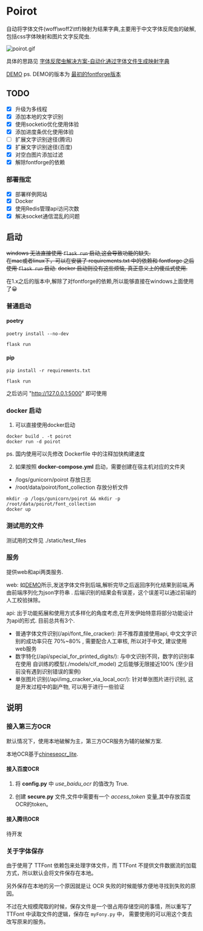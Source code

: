 # Poirot

自动将字体文件(woff\woff2\ttf)映射为结果字典,主要用于中文字体反爬虫的破解,包括css字体映射和图片文字反爬虫.

![poirot.gif](https://i.loli.net/2020/12/15/sNuACxmwVZL9Phb.gif)

具体的思路见 [字体反爬虫解决方案-自动化通过字体文件生成映射字典](https://blog.harumonia.moe/font-antispider-cracker/)

[DEMO](http://39.108.229.166:8000/)
ps. DEMO的版本为 [最初的fontforge版本](https://github.com/zxjlm/Poirot/releases/tag/0.1.0)

## TODO

- [x] 升级为多线程
- [x] 添加本地的文字识别
- [x] 使用socketio优化使用体验
- [x] 添加进度条优化使用体验
- [ ] 扩展文字识别途径(腾讯)
- [x] 扩展文字识别途径(百度)
- [x] 对空白图片添加过滤
- [x] 解除fontforge的依赖

### 部署指定

- [x] 部署样例网站
- [x] Docker
- [x] 使用Redis管理api访问次数
- [x] 解决socket通信混乱的问题

## 启动

~~windows 无法直接使用 `flask run` 启动,这会导致功能的缺失.~~  
~~在mac或者linux下，可以在安装了 requirements.txt 中的依赖和 fontforge 之后使用 `flask run` 启动.~~
~~docker 启动则没有这些烦恼, 真正意义上的傻瓜式使用.~~

在1.x之后的版本中,解除了对fontforge的依赖,所以能够直接在windows上面使用了😀

### 普通启动

#### poetry

```shell
poetry install --no-dev

flask run
```

#### pip

```shell
pip install -r requirements.txt

flask run
```

之后访问 "http://127.0.0.1:5000" 即可使用

### docker 启动

1. 可以直接使用docker启动

```shell script
docker build . -t poirot
docker run -d poirot
```

ps. 国内使用可以先修改 Dockerfile 中的注释加快构建速度

2. 如果按照 **docker-compose.yml** 启动，需要创建在宿主机对应的文件夹

- /logs/gunicorn/poirot 存放日志
- /root/data/poirot/font_collection 存放分析文件

```shell script
mkdir -p /logs/gunicorn/poirot && mkdir -p /root/data/poirot/font_collection
docker up
```

### 测试用的文件

测试用的文件见 ./static/test_files

### 服务

提供web和api两类服务.

web:
如[DEMO](http://39.108.229.166:8000/)所示,发送字体文件到后端,解析完毕之后返回序列化结果到前端,再由前端序列化为json字符串
. 后端识别的结果会有误差，这个误差可以通过前端的人工校验抹除。

api: 出于功能拓展和使用方式多样化的角度考虑,在开发伊始特意将部分功能设计为api的形式. 目前总共有3个. 

- 普通字体文件识别(/api/font_file_cracker):
  并不推荐直接使用api, 中文文字识别的成功率只在 70%~80% , 需要配合人工审核, 所以对于中文, 建议使用web服务
- 数字特化(/api/special_for_printed_digits/):
  与中文识别不同，数字的识别率在使用 自训练的模型(./models/clf_model) 之后能够无限接近100% (至少目前没有遇到识别错误的案例)
- 单张图片识别(/api/img_cracker_via_local_ocr/):
  针对单张图片进行识别, 这是开发过程中的副产物, 可以用于进行一些验证

## 说明

### 接入第三方OCR

默认情况下，使用本地破解为主，第三方OCR服务为辅的破解方案.

本地OCR基于[chineseocr_lite](https://github.com/ouyanghuiyu/chineseocr_lite).

#### 接入百度OCR

1. 将 **config.py** 中 _use_baidu_ocr_ 的值改为 True.

2. 创建 **secure.py** 文件,文件中需要有一个 _access_token_ 变量,其中存放百度OCR的token。

#### 接入腾讯OCR

待开发

### 关于字体保存

由于使用了 TTFont 依赖包来处理字体文件，而 TTFont 不提供文件数据流的加载方式，所以默认会将文件保存在本地。

另外保存在本地的另一个原因就是让 OCR 失败的时候能够方便地寻找到失败的原因。

不过在大规模爬取的时候，保存文件是一个很占用存储空间的事情，所以重写了 TTFont 中读取文件的逻辑，保存在 `myFony.py` 中， 需要使用的可以用这个类去改写原来的服务。



